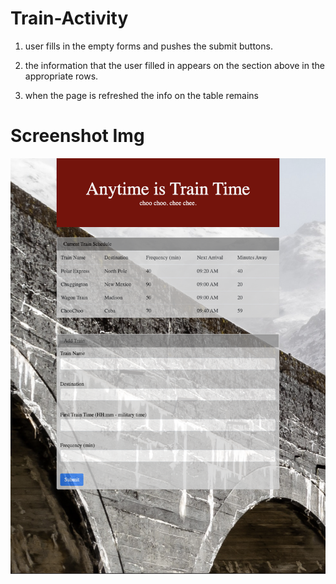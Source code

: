 # Train-Activity

1. user fills in the empty forms and pushes the submit buttons.

2. the information that the user filled in appears on the section above in the appropriate rows.

3. when the page is refreshed the info on the table remains



# Screenshot Img

<img src="assets/Images/Screen Shot 2020-04-13 at 8.44.14 AM.png"
     alt="Wireframe Image"
     style="float: left; margin-right: 10px;" />